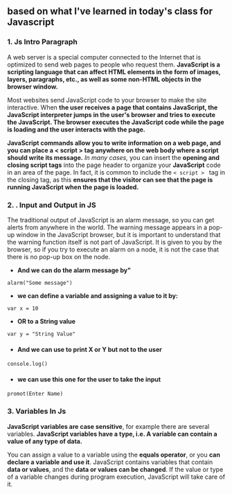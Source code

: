 
## based on what I've learned in today's class for Javascript

### 1. Js Intro Paragraph 

A web server is a special computer connected to the Internet that is optimized to send web pages to people who request them. **JavaScript is a scripting language that can affect HTML elements in the form of images, layers, paragraphs, etc., as well as some non-HTML objects in the browser window.**

Most websites send JavaScript code to your browser to make the site interactive. When **the user receives a page that contains JavaScript, the JavaScript interpreter jumps in the user's browser and tries to execute the JavaScript. The browser executes the JavaScript code while the page is loading and the user interacts with the page.**

**JavaScript commands allow you to write information on a web page, and you can place a < script > tag anywhere on the web body where a script should write its message.** *In many cases,* you can insert the **opening and closing script tags** into the page header to organize your **JavaScript** code in an area of the page. In fact, it is common to include the 
```< script > ``` tag in the closing tag, as this **ensures that the visitor can see that the page is running JavaScript when the page is loaded.**


### 2. . Input and Output in JS

The traditional output of JavaScript is an alarm message, so you can get alerts from anywhere in the world. The warning message appears in a pop-up window in the JavaScript browser, but it is important to understand that the warning function itself is not part of JavaScript. It is given to you by the browser, so if you try to execute an alarm on a node, it is not the case that there is no pop-up box on the node.

* **And we can do the alarm message by"**

``` alarm("Some message") ```

* **we can define a variable and assigning a value to it by:**

``` var x = 10 ```

* **OR to a String value**

``` var y = "String Value" ```

* #### And we can use to print X or Y **but not to the user**

``` console.log() ```

* #### we can use this one for the user to take the input
``` promot(Enter Name) ```

### 3. Variables In Js
**JavaScript variables are case sensitive**, for example there are several variables. **JavaScript variables have a type, i.e. A variable can contain a value of any type of data.**

You can assign a value to a variable using the **equals operator**, or you **can declare a variable and use it**. JavaScript contains variables that contain **data or values**, and the **data or values can be changed**. If the value or type of a variable changes during program execution, JavaScript will take care of it.